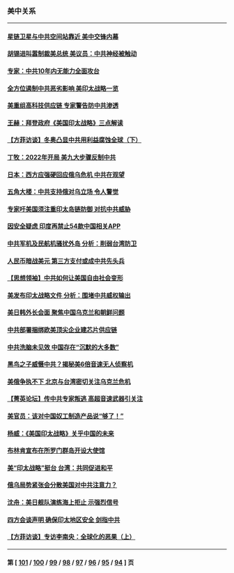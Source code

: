### 美中关系
---
#### [星链卫星与中共空间站靠近 美中交锋内幕](../../pages/nf1412576/n13579775.md) 
#### [胡锡进叫嚣制裁美总统 美议员：中共神经被触动](../../pages/nf1412576/n13581488.md) 
#### [专家：中共10年内无能力全面攻台](../../pages/nf1412576/n13581521.md) 
#### [全方位遏制中共恶劣影响 美印太战略一览](../../pages/nf1412576/n13579781.md) 
#### [美重组高科技供应链 专家警告防中共渗透](../../pages/nf1412576/n13580365.md) 
#### [王赫：拜登政府《美国印太战略》三点解读](../../pages/nf1412576/n13579494.md) 
#### [【方菲访谈】冬奥凸显中共用利益腐蚀全球（下）](../../pages/nf1412576/n13578781.md) 
#### [丁牧：2022年开局 美九大步骤反制中共](../../pages/nf1412576/n13579372.md) 
#### [日本：西方应强硬回应俄乌危机 中共在观望](../../pages/nf1412576/n13579536.md) 
#### [五角大楼：中共支持俄对乌立场 令人警觉](../../pages/nf1412576/n13579180.md) 
#### [专家吁美国须注重印太岛链防御 对抗中共威胁](../../pages/nf1412576/n13578170.md) 
#### [因安全疑虑 印度再禁止54款中国相关APP](../../pages/nf1412576/n13576448.md) 
#### [中共军机及民航机骚扰外岛 分析：削弱台湾防卫](../../pages/nf1412576/n13575909.md) 
#### [人民币暗战美元 第三方支付或成中共先头兵](../../pages/nf1412576/n13534846.md) 
#### [【思想领袖】中共如何让美国自由社会变形](../../pages/nf1412576/n13534126.md) 
#### [美发布印太战略文件 分析：围堵中共威权输出](../../pages/nf1412576/n13574572.md) 
#### [美日韩外长会面 聚焦中国乌克兰和朝鲜问题](../../pages/nf1412576/n13574236.md) 
#### [中共部署捆绑欧美顶尖企业建芯片供应链](../../pages/nf1412576/n13574170.md) 
#### [中共洗脑未见效 中国存在“沉默的大多数”](../../pages/nf1412576/n13573794.md) 
#### [黑鸟之子威慑中共？揭秘美6倍音速无人侦察机](../../pages/nf1412576/n13571502.md) 
#### [美俄争执不下 北京与台湾密切关注乌克兰危机](../../pages/nf1412576/n13572803.md) 
#### [【菁英论坛】传中共专家叛逃 高超音速武器引关注](../../pages/nf1412576/n13572961.md) 
#### [美官员：该对中国奴工制造产品说“够了！”](../../pages/nf1412576/n13573026.md) 
#### [杨威：《美国印太战略》关乎中国的未来](../../pages/nf1412576/n13572945.md) 
#### [布林肯宣布在所罗门群岛开设大使馆](../../pages/nf1412576/n13572448.md) 
#### [美“印太战略”挺台 台湾：共同促进和平](../../pages/nf1412576/n13572145.md) 
#### [俄乌局势紧张会分散美国对中共注意力？](../../pages/nf1412576/n13571639.md) 
#### [沈舟：美日舰队演练海上拒止 示强烈信号](../../pages/nf1412576/n13571304.md) 
#### [四方会谈声明 确保印太地区安全 剑指中共](../../pages/nf1412576/n13570713.md) 
#### [【方菲访谈】专访李南央：全球化的恶果（上）](../../pages/nf1412576/n13569358.md) 

---
#### 第 [ [101](./101.md) / [100](./100.md) / [99](./99.md) / [98](./98.md) / [97](./97.md) / [96](./96.md) / [95](./95.md) / [94](./94.md) ] 页
